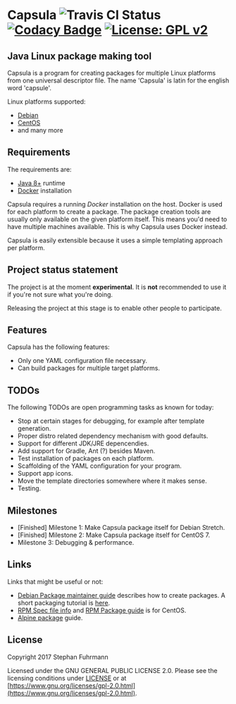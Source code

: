 # Capsula ![Travis CI Status](https://travis-ci.org/sfuhrm/capsula.svg?branch=master) [![Codacy Badge](https://api.codacy.com/project/badge/Grade/ed538897b79543f1a4f933b2347fd7e5)](https://www.codacy.com/app/sfuhrm/capsula?utm_source=github.com&amp;utm_medium=referral&amp;utm_content=sfuhrm/capsula&amp;utm_campaign=Badge_Grade) [![License: GPL v2](https://img.shields.io/badge/License-GPL%20v2-blue.svg)](https://www.gnu.org/licenses/old-licenses/gpl-2.0.en.html)
## Java Linux package making tool 

Capsula is a program for creating packages for multiple
Linux platforms from one universal descriptor file. 
The name 'Capsula' is latin for the english word 'capsule'.

Linux platforms supported:

* [Debian](https://www.debian.org/)
* [CentOS](https://www.centos.org/)
* and many more

## Requirements

The requirements are:

* [Java 8+](http://www.oracle.com/technetwork/java/index.html) runtime
* [Docker](https://www.docker.com/) installation

Capsula requires a running *Docker* installation on the host. Docker is used for each
platform to create a package. The package creation tools are usually only available on
the given platform itself. This means you'd need to have multiple machines available.
This is why Capsula uses Docker instead.

Capsula is easily extensible because it uses a simple templating approach per platform.

## Project status statement

The project is at the moment **experimental**. 
It is **not** recommended to use it if you're not sure what
you're doing.

Releasing the project at this stage is to enable other people
to participate.

## Features

Capsula has the following features:

* Only one YAML configuration file necessary.
* Can build packages for multiple target platforms.

## TODOs

The following TODOs are open programming tasks as known for today:

* Stop at certain stages for debugging, for example after template generation.
* Proper distro related dependency mechanism with good defaults.
* Support for different JDK/JRE depencendies.
* Add support for Gradle, Ant (?) besides Maven.
* Test installation of packages on each platform.
* Scaffolding of the YAML configuration for your program.
* Support app icons.
* Move the template directories somewhere where it makes sense.
* Testing.

## Milestones

* [Finished] Milestone 1: Make Capsula package itself for Debian Stretch.
* [Finished] Milestone 2: Make Capsula package itself for CentOS 7.
* Milestone 3: Debugging & performance.

## Links

Links that might be useful or not:

* [Debian Package maintainer guide](https://www.debian.org/doc/manuals/maint-guide/first.en.html) describes how to create
  packages. A short packaging tutorial is [here](https://vincent.bernat.im/en/blog/2016-pragmatic-debian-packaging).
* [RPM Spec file info](http://ftp.rpm.org/max-rpm/s1-rpm-build-creating-spec-file.html) and [RPM Package guide](http://www.thegeekstuff.com/2015/02/rpm-build-package-example/) is for CentOS.
* [Alpine package](https://wiki.alpinelinux.org/wiki/Creating_an_Alpine_package) guide.

## License

Copyright 2017 Stephan Fuhrmann

Licensed under the GNU GENERAL PUBLIC LICENSE 2.0.
Please see the licensing conditions under [LICENSE](./LICENSE)
or at [https://www.gnu.org/licenses/gpl-2.0.html](https://www.gnu.org/licenses/gpl-2.0.html).

